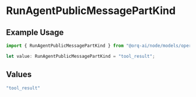 # RunAgentPublicMessagePartKind

## Example Usage

```typescript
import { RunAgentPublicMessagePartKind } from "@orq-ai/node/models/operations";

let value: RunAgentPublicMessagePartKind = "tool_result";
```

## Values

```typescript
"tool_result"
```